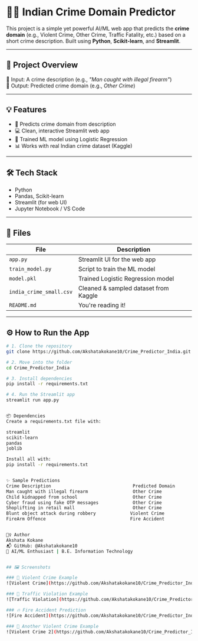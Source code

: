 # 🕵️‍♀️ Indian Crime Domain Predictor

This project is a simple yet powerful AI/ML web app that predicts the **crime domain** (e.g., Violent Crime, Other Crime, Traffic Fatality, etc.) based on a short crime description. Built using **Python**, **Scikit-learn**, and **Streamlit**.

---

## 📌 Project Overview

🚨 Input: A crime description (e.g., *"Man caught with illegal firearm"*)  
🎯 Output: Predicted crime domain (e.g., *Other Crime*)

---

## 💡 Features

- 🔎 Predicts crime domain from description
- 💻 Clean, interactive Streamlit web app
- 🧠 Trained ML model using Logistic Regression
- 📊 Works with real Indian crime dataset (Kaggle)

---

## 🛠️ Tech Stack

- Python
- Pandas, Scikit-learn
- Streamlit (for web UI)
- Jupyter Notebook / VS Code

---

## 📁 Files

| File                | Description                               |
|---------------------|-------------------------------------------|
| `app.py`            | Streamlit UI for the web app              |
| `train_model.py`    | Script to train the ML model              |
| `model.pkl`         | Trained Logistic Regression model         |
| `india_crime_small.csv` | Cleaned & sampled dataset from Kaggle |
| `README.md`         | You're reading it!                        |

---

## ⚙️ How to Run the App

```bash
# 1. Clone the repository
git clone https://github.com/Akshatakokane10/Crime_Predictor_India.git

# 2. Move into the folder
cd Crime_Predictor_India

# 3. Install dependencies
pip install -r requirements.txt

# 4. Run the Streamlit app
streamlit run app.py


📦 Dependencies
Create a requirements.txt file with:

streamlit
scikit-learn
pandas
joblib

Install all with:
pip install -r requirements.txt


✨ Sample Predictions
Crime Description                           	Predicted Domain
Man caught with illegal firearm	                Other Crime
Child kidnapped from school	                    Other Crime
Cyber fraud using fake OTP messages	            Other Crime
Shoplifting in retail mall	                    Other Crime
Blunt object attack during robbery	           Violent Crime
FireArm Offence                                Fire Accident


🙋‍♀️ Author
Akshata Kokane
📬 GitHub: @Akshatakokane10
🧠 AI/ML Enthusiast | B.E. Information Technology


## 🖼️ Screenshots

### 🔹 Violent Crime Example
![Violent Crime](https://github.com/Akshatakokane10/Crime_Predictor_India/blob/7c34edce3771fe47e61d3d9c5e9c5b97c16f2741/screenshots/violent_crime.png)

### 🔸 Traffic Violation Example
![Traffic Violation](https://github.com/Akshatakokane10/Crime_Predictor_India/blob/7c34edce3771fe47e61d3d9c5e9c5b97c16f2741/screenshots/traffic_violation.png)

### 🔥 Fire Accident Prediction
![Fire Accident](https://github.com/Akshatakokane10/Crime_Predictor_India/blob/7c34edce3771fe47e61d3d9c5e9c5b97c16f2741/screenshots/fire_accident.png)

### 🔹 Another Violent Crime Example
![Violent Crime 2](https://github.com/Akshatakokane10/Crime_Predictor_India/blob/7c34edce3771fe47e61d3d9c5e9c5b97c16f2741/screenshots/violent_crime2.png)

